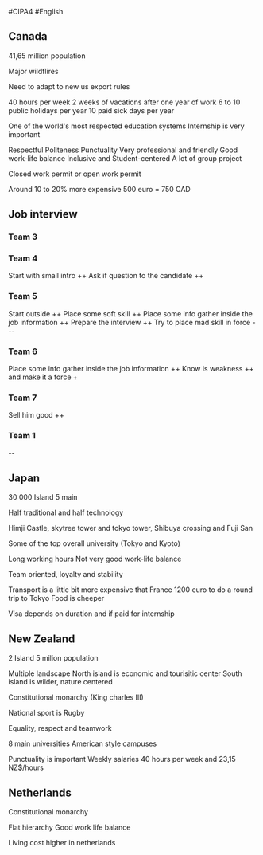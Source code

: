 #CIPA4 #English 

## Canada
41,65 million population

Major wildflires

Need to adapt to new us export rules

40 hours per week
2 weeks of vacations after one year of work
6 to 10 public holidays per year
10 paid sick days per year

One of the world's most respected education systems
Internship is very important

Respectful Politeness Punctuality
Very professional and friendly
Good work-life balance
Inclusive and Student-centered
A lot of group project 

Closed work permit or open work permit

Around 10 to 20% more expensive
500 euro = 750 CAD

## Job interview
### Team 3

### Team 4
Start with small intro ++
Ask if question to the candidate ++

### Team 5
Start outside ++
Place some soft skill ++
Place some info gather inside the job information ++
Prepare the interview ++
Try to place mad skill in force ---

### Team 6
Place some info gather inside the job information ++
Know is weakness ++ and make it a force +

### Team 7
Sell him good ++

### Team 1
--

## Japan
30 000 Island
5 main

Half traditional and half technology

Himji Castle, skytree tower and tokyo tower, Shibuya crossing and Fuji San

Some of the top overall university (Tokyo and Kyoto)

Long working hours
Not very good work-life balance

Team oriented, loyalty and stability

Transport is a little bit more expensive that France
1200 euro to do a round trip to Tokyo
Food is cheeper

Visa depends on duration and if paid for internship

## New Zealand
2 Island
5 milion population

Multiple landscape
North island is economic and tourisitic center
South island is wilder, nature centered

Constitutional monarchy (King charles III)

National sport is Rugby

Equality, respect and teamwork

8 main universities
American style campuses

Punctuality is important
Weekly salaries
40 hours per week and 23,15 NZ$/hours

## Netherlands
Constitutional monarchy

Flat hierarchy 
Good work life balance

Living cost higher in netherlands
